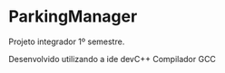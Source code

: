 ParkingManager
==============

Projeto integrador 1º semestre.

Desenvolvido utilizando a ide devC++
Compilador GCC
